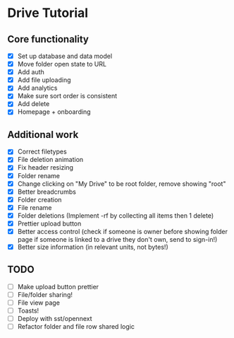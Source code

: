# Drive Tutorial

## Core functionality

- [x] Set up database and data model
- [x] Move folder open state to URL
- [x] Add auth
- [x] Add file uploading
- [x] Add analytics
- [x] Make sure sort order is consistent
- [x] Add delete
- [x] Homepage + onboarding

## Additional work

- [x] Correct filetypes
- [x] File deletion animation
- [x] Fix header resizing
- [x] Folder rename
- [x] Change clicking on "My Drive" to be root folder, remove showing "root"
- [x] Better breadcrumbs
- [x] Folder creation
- [x] File rename
- [x] Folder deletions (Implement -rf by collecting all items then 1 delete)
- [x] Prettier upload button
- [x] Better access control (check if someone is owner before showing folder page if someone is linked to a drive they don't own, send to sign-in!)
- [x] Better size information (in relevant units, not bytes!)

## TODO

- [ ] Make upload button prettier
- [ ] File/folder sharing!
- [ ] File view page
- [ ] Toasts!
- [ ] Deploy with sst/opennext
- [ ] Refactor folder and file row shared logic
